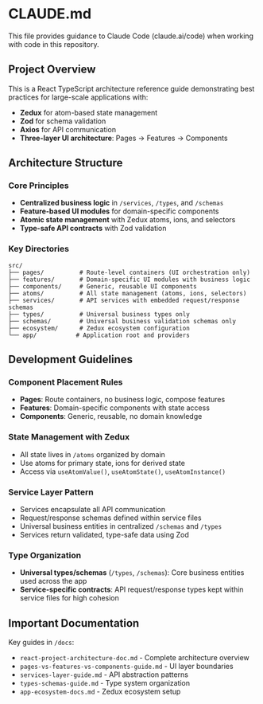 # CLAUDE.md

This file provides guidance to Claude Code (claude.ai/code) when working with code in this repository.

## Project Overview

This is a React TypeScript architecture reference guide demonstrating best practices for large-scale applications with:
- **Zedux** for atom-based state management
- **Zod** for schema validation  
- **Axios** for API communication
- **Three-layer UI architecture**: Pages → Features → Components

## Architecture Structure

### Core Principles
- **Centralized business logic** in `/services`, `/types`, and `/schemas`
- **Feature-based UI modules** for domain-specific components
- **Atomic state management** with Zedux atoms, ions, and selectors
- **Type-safe API contracts** with Zod validation

### Key Directories

```
src/
├── pages/          # Route-level containers (UI orchestration only)
├── features/       # Domain-specific UI modules with business logic
├── components/     # Generic, reusable UI components
├── atoms/          # All state management (atoms, ions, selectors)
├── services/       # API services with embedded request/response schemas
├── types/          # Universal business types only
├── schemas/        # Universal business validation schemas only
├── ecosystem/      # Zedux ecosystem configuration
└── app/           # Application root and providers
```

## Development Guidelines

### Component Placement Rules
- **Pages**: Route containers, no business logic, compose features
- **Features**: Domain-specific components with state access
- **Components**: Generic, reusable, no domain knowledge

### State Management with Zedux
- All state lives in `/atoms` organized by domain
- Use atoms for primary state, ions for derived state
- Access via `useAtomValue()`, `useAtomState()`, `useAtomInstance()`

### Service Layer Pattern
- Services encapsulate all API communication
- Request/response schemas defined within service files
- Universal business entities in centralized `/schemas` and `/types`
- Services return validated, type-safe data using Zod

### Type Organization
- **Universal types/schemas** (`/types`, `/schemas`): Core business entities used across the app
- **Service-specific contracts**: API request/response types kept within service files for high cohesion

## Important Documentation

Key guides in `/docs`:
- `react-project-architecture-doc.md` - Complete architecture overview
- `pages-vs-features-vs-components-guide.md` - UI layer boundaries
- `services-layer-guide.md` - API abstraction patterns
- `types-schemas-guide.md` - Type system organization
- `app-ecosystem-docs.md` - Zedux ecosystem setup